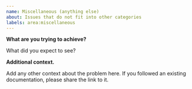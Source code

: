 ```yaml
---
name: Miscellaneous (anything else)
about: Issues that do not fit into other categories
labels: area:miscellaneous
---
```


**What are you trying to achieve?**

What did you expect to see?

**Additional context.**

Add any other context about the problem here. If you followed an existing documentation, please share the link to it.
